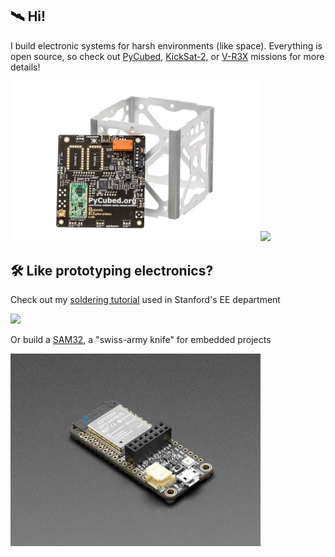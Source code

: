 ## 🛰 Hi!

I build electronic systems for harsh environments (like space). Everything is open source, so check out [PyCubed](https.pycubed.org), [KickSat-2](https://www.nasa.gov/ames/kicksat), or [V-R3X](vr3x.space) missions for more details!
<p align="left">
  <img width="400" src="/images/pycubed.jpg"><img width="400" src="/images/sprites.gif">
</p>

## 🛠 Like prototyping electronics?

Check out my [soldering tutorial](https://maholli.com/soldering) used in Stanford's EE department
<p align="left">
  <img width="400" src="/images/soldering.gif">
</p>

Or build a [SAM32](https://maholli.com/sam32), a "swiss-army knife" for embedded projects
<p align="left">
  <img width="400" src="/images/sam32.jpg">
</p>

